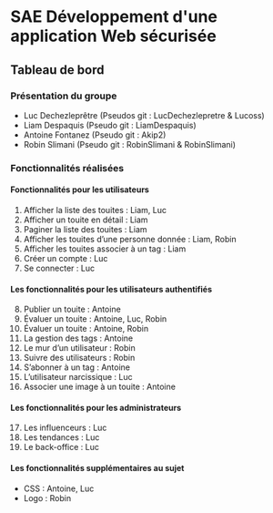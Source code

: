 # SAE Développement d'une application Web sécurisée

## Tableau de bord
### Présentation du groupe

- Luc Dechezleprêtre (Pseudos git : LucDechezlepretre & Lucoss)
- Liam Despaquis (Pseudo git : LiamDespaquis)
- Antoine Fontanez (Pseudo git : Akip2)
- Robin Slimani (Pseudo git : RobinSlimani & RobinSlimani)

### Fonctionnalités réalisées 

#### Fonctionnalités pour les utilisateurs

1. Afficher la liste des touites : Liam, Luc
2. Afficher un touite en détail : Liam
3. Paginer la liste des touites : Liam
4. Afficher les touites d’une personne donnée : Liam, Robin
5. Afficher les touites associer à un tag : Liam
6. Créer un compte : Luc
7. Se connecter : Luc

#### Les fonctionnalités pour les utilisateurs authentifiés

8. Publier un touite : Antoine
9. Évaluer un touite : Antoine, Luc, Robin
10. Évaluer un touite : Antoine, Robin
11. La gestion des tags : Antoine
12. Le mur d’un utilisateur : Robin
13. Suivre des utilisateurs : Robin
14. S’abonner à un tag : Antoine
15. L’utilisateur narcissique : Luc
16. Associer une image à un touite : Antoine
 
#### Les fonctionnalités pour les administrateurs

17. Les influenceurs : Luc
18. Les tendances : Luc
19. Le back-office : Luc

#### Les fonctionnalités supplémentaires au sujet

- CSS : Antoine, Luc
- Logo : Robin